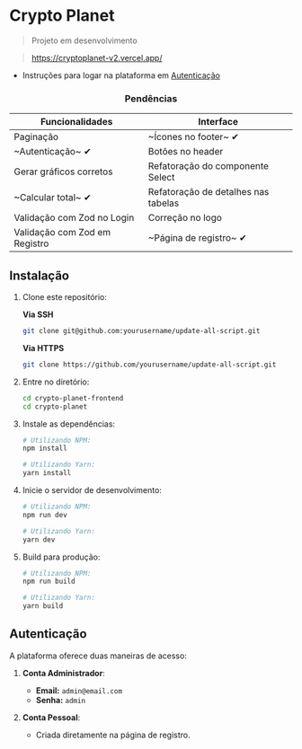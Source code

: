 # Crypto Planet
> Projeto em desenvolvimento

> https://cryptoplanet-v2.vercel.app/

- Instruções para logar na plataforma em [Autenticação](#autenticação)

<div align="center">

### Pendências
| Funcionalidades               | Interface                              |
|-------------------------------|----------------------------------------|
| Paginação                     | ~Ícones no footer~ ✔                   |
| ~Autenticação~ ✔              | Botões no header                       |
| Gerar gráficos corretos       | Refatoração do componente Select       |
| ~Calcular total~ ✔            | Refatoração de detalhes nas tabelas    |
| Validação com Zod no Login    | Correção no logo                       |
| Validação com Zod em Registro | ~Página de registro~ ✔                 |

</div>

## Instalação

1. Clone este repositório:
   
   **Via SSH**
     ```bash
     git clone git@github.com:yourusername/update-all-script.git
     ```
   **Via HTTPS**
     ```bash
     git clone https://github.com/yourusername/update-all-script.git
     ```

3. Entre no diretório:
   ```bash
   cd crypto-planet-frontend
   cd crypto-planet
   ```

4. Instale as dependências:
   ```bash
   # Utilizando NPM:
   npm install

   # Utilizando Yarn:
   yarn install
   ```

5. Inicie o servidor de desenvolvimento:
   ```bash
   # Utilizando NPM:
   npm run dev

   # Utilizando Yarn:
   yarn dev
   ```

6. Build para produção:
   ```bash
   # Utilizando NPM:
   npm run build

   # Utilizando Yarn:
   yarn build
   ```

## Autenticação
A plataforma oferece duas maneiras de acesso:

1. **Conta Administrador**:
   - **Email:** `admin@email.com`
   - **Senha:** `admin`

2. **Conta Pessoal**:
   - Criada diretamente na página de registro.
